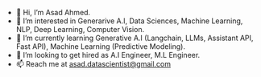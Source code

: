 - 👋 Hi, I’m Asad Ahmed.
- 👀 I’m interested in Generarive A.I, Data Sciences, Machine Learning, NLP, Deep Learning, Computer Vision.
- 🌱 I’m currently learning Generative A.I (Langchain, LLMs, Assistant API, Fast API), Machine Learning (Predictive Modeling).
- 💞️ I’m looking to get hired as A.I Engineer, M.L Engineer.
- 📫 Reach me at asad.datascientist@gmail.com

<!---
Asad-DataScientist/Asad-DataScientist is a ✨ special ✨ repository because its `README.md` (this file) appears on your GitHub profile.
You can click the Preview link to take a look at your changes.
--->
